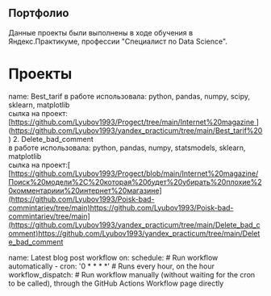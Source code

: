 ##  Портфолио  
Данные проекты были выполнены в ходе обучения в Яндекс.Практикуме, профессии  "Специалист по Data Science".

# Проекты 
name: Best_tarif 
в работе использовала:  python, pandas, numpy, scipy, sklearn, matplotlib  
 сылка на проект: [[https://github.com/Lyubov1993/Progect/tree/main/Internet%20magazine  ](https://github.com/Lyubov1993/Best-tarif/tree/main) ](https://github.com/Lyubov1993/yandex_practicum/tree/main/Best_tarif%20) 
2.	Delete_bad_comment  
    в работе использовала: python, pandas, numpy, statsmodels, sklearn, matplotlib  
   сылка на проект:[ [https://github.com/Lyubov1993/Progect/blob/main/Internet%20magazine/Поиск%20модели%2C%20которая%20будет%20убирать%20плохие%20комментариии%20интернет%20магазине](https://github.com/Lyubov1993/Poisk-bad-commintariev/tree/main)https://github.com/Lyubov1993/Poisk-bad-commintariev/tree/main](https://github.com/Lyubov1993/yandex_practicum/tree/main/Delete_bad_comment)https://github.com/Lyubov1993/yandex_practicum/tree/main/Delete_bad_comment

name: Latest blog post workflow
on:
  schedule: # Run workflow automatically
    - cron: '0 * * * *' # Runs every hour, on the hour
  workflow_dispatch: # Run workflow manually (without waiting for the cron to be called), through the GitHub Actions Workflow page directly

